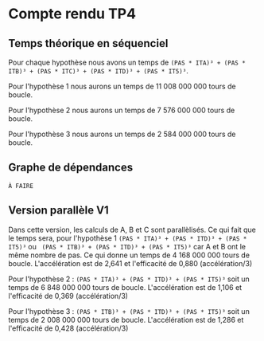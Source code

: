 # Compte rendu TP4

## Temps théorique en séquenciel

Pour chaque hypothèse nous avons un temps de `(PAS * ITA)³ + (PAS * ITB)³ + (PAS * ITC)³ + (PAS * ITD)³ + (PAS * IT5)³`.

Pour l'hypothèse 1 nous aurons un temps de 11 008 000 000 tours de boucle. 

Pour l'hypothèse 2 nous aurons un temps de 7 576 000 000 tours de boucle.

Pour l'hypothèse 3 nous aurons un temps de 2 584 000 000 tours de boucle.

## Graphe de dépendances
 `À FAIRE`

 ## Version parallèle V1

 Dans cette version, les calculs de A, B et C sont parallèlisés. Ce qui fait que le temps sera, pour l'hypothèse 1 `(PAS * ITA)³ + (PAS * ITD)³ + (PAS * IT5)³` ou ` (PAS * ITB)³ + (PAS * ITD)³ + (PAS * IT5)³` car A et B ont le même nombre de pas. Ce qui donne un temps de 4 168 000 000 tours de boucle. L'accélération est de 2,641 et l'efficacité de 0,880 (accélération/3)

 Pour l'hypothèse 2 : `(PAS * ITA)³ + (PAS * ITD)³ + (PAS * IT5)³` soit un temps de 6 848 000 000 tours de boucle. L'accélération est de 1,106 et l'efficacité de 0,369 (accélération/3)



 Pour l'hypothèse 3 : `(PAS * ITB)³ + (PAS * ITD)³ + (PAS * IT5)³` soit un temps de 2 008 000 000 tours de boucle. L'accélération est de 1,286 et l'efficacité de 0,428 (accélération/3)

